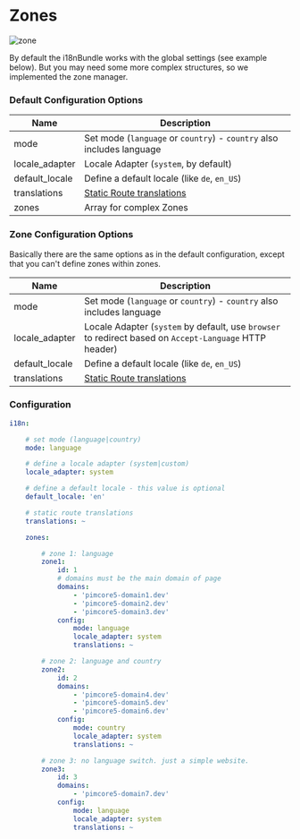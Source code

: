 # Zones

![zone](https://user-images.githubusercontent.com/700119/28177968-0a3e592e-67fd-11e7-99a3-52b8f77683a4.jpg)

By default the i18nBundle works with the global settings (see example below). 
But you may need some more complex structures, so we implemented the zone manager.

### Default Configuration Options

| Name | Description |
|------|-------------|
| mode | Set mode (`language` or `country`) - `country` also includes language |
| locale_adapter | Locale Adapter (`system`, by default) |
| default_locale | Define a default locale (like `de`, `en_US`) |
| translations | [Static Route translations](28_StaticRoutes.md) |
| zones | Array for complex Zones |

### Zone Configuration Options
Basically there are the same options as in the default configuration, except that you can't define zones within zones.

| Name | Description |
|------|-------------|
| mode | Set mode (`language` or `country`) - `country` also includes language |
| locale_adapter | Locale Adapter (`system` by default, use `browser` to redirect based on `Accept-Language` HTTP header) |
| default_locale | Define a default locale (like `de`, `en_US`) |
| translations | [Static Route translations](28_StaticRoutes.md) |

### Configuration

```yaml
i18n:

    # set mode (language|country)
    mode: language

    # define a locale adapter (system|custom)
    locale_adapter: system

    # define a default locale - this value is optional
    default_locale: 'en'

    # static route translations
    translations: ~

    zones:

        # zone 1: language
        zone1:
            id: 1
            # domains must be the main domain of page
            domains:
                - 'pimcore5-domain1.dev'
                - 'pimcore5-domain2.dev'
                - 'pimcore5-domain3.dev'
            config:
                mode: language
                locale_adapter: system
                translations: ~

        # zone 2: language and country
        zone2:
            id: 2
            domains:
                - 'pimcore5-domain4.dev'
                - 'pimcore5-domain5.dev'
                - 'pimcore5-domain6.dev'
            config:
                mode: country
                locale_adapter: system
                translations: ~

        # zone 3: no language switch. just a simple website.
        zone3:
            id: 3
            domains:
                - 'pimcore5-domain7.dev'
            config:
                mode: language
                locale_adapter: system
                translations: ~
```
